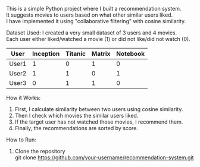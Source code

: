 This is a simple Python project where I built a recommendation system.  
It suggests movies to users based on what other similar users liked.  
I have implemented it using "collaborative filtering" with cosine similarity.

Dataset Used:
I created a very small dataset of 3 users and 4 movies.  
Each user either liked/watched a movie (1) or did not like/did not watch (0).

| User   | Inception | Titanic | Matrix | Notebook |
|--------|-----------|---------|--------|----------|
| User1  | 1         | 0       | 1      | 0        |
| User2  | 1         | 1       | 0      | 1        |
| User3  | 0         | 1       | 1      | 0        |


How it Works:
1. First, I calculate similarity between two users using cosine similarity.  
2. Then I check which movies the similar users liked.  
3. If the target user has not watched those movies, I recommend them.  
4. Finally, the recommendations are sorted by score.

How to Run:
1. Clone the repository  
   git clone https://github.com/your-username/recommendation-system.git
